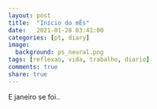 ```yaml
---
layout: post
title:  "Início do mÊs"
date:   2021-01-28 03:41:00
categories: [pt, diary]
image:
  background: ps_neural.png
tags: [reflexao, vida, trabalho, diario]
comments: true
share: true
---
```

E janeiro se foi..